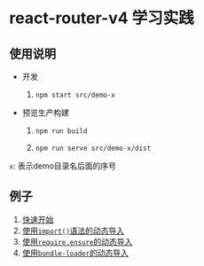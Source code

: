 # react-router-v4 学习实践

## 使用说明

* 开发

  1. `npm start src/demo-x`

* 预览生产构建

  1. `npm run build`

  2. `npm run serve src/demo-x/dist`

`x`: 表示demo目录名后面的序号

## 例子

1.  [快速开始](./src/demo-1)
2.  [使用`import()`语法的动态导入](./src/demo-2)
3.  [使用`require.ensure`的动态导入](./src/demo-3)
4.  [使用`bundle-loader`的动态导入](./src/demo-4)

